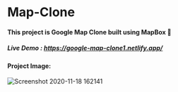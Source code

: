 # Map-Clone

#### This project is Google Map Clone built using MapBox 📍

##### Live Demo : https://google-map-clone1.netlify.app/

#### Project Image:

![Screenshot 2020-11-18 162141](https://user-images.githubusercontent.com/52570524/99522564-d723c180-29bb-11eb-910c-ec5f63125f51.png)


